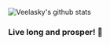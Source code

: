 ![Veelasky's github stats](https://github-readme-stats.vercel.app/api?username=veelasky&count_private=true&show_icons=true&theme=vue-dark)

### Live long and prosper! 🖖